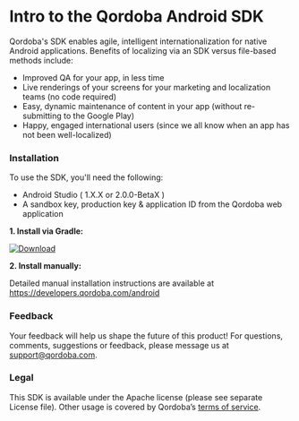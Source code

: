 # Intro to the Qordoba Android SDK


Qordoba's SDK enables agile, intelligent internationalization for native Android applications. Benefits of localizing via an SDK versus file-based methods include:

* Improved QA for your app, in less time
* Live renderings of your screens for your marketing and localization teams (no code required)
* Easy, dynamic maintenance of content in your app (without re-submitting to the Google Play)
* Happy, engaged international users (since we all know when an app has not been well-localized)


### Installation

To use the SDK, you'll need the following:

* Android Studio ( 1.X.X or 2.0.0-BetaX )
* A sandbox key, production key & application ID from the Qordoba web application


**1. Install via Gradle:**

[ ![Download](https://api.bintray.com/packages/qordobaandroidsdk/maven/qordoba-sdk/images/download.svg) ](https://bintray.com/qordobaandroidsdk/maven/qordoba-sdk/_latestVersion)

**2. Install manually:**

Detailed manual installation instructions are available at https://developers.qordoba.com/android


### Feedback

Your feedback will help us shape the future of this product! For questions, comments, suggestions or feedback, please message us at support@qordoba.com.


### Legal

This SDK is available under the Apache license (please see separate License file). Other usage is covered by Qordoba’s [terms of service](http://www.qordoba.com/terms).
